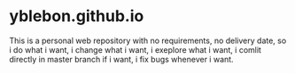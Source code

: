 # yblebon.github.io
 

This is a personal web repository with no requirements, no delivery date, so i do what i want, i change what i want, i exeplore what i want, i comlit directly in master branch if i want, i fix bugs whenever i want.

